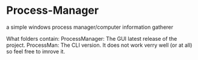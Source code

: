 # Process-Manager
a simple windows process manager/computer information gatherer

What folders contain:
ProcessManager: The GUI latest release of the project.
ProcessMan: The CLI version. It does not work verry well (or at all) so feel free to imrove it.
